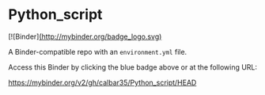 # Python_script
[![Binder][(http://mybinder.org/badge_logo.svg)]((https://mybinder.org/v2/gh/calbar35/Python_script/HEAD))

A Binder-compatible repo with an `environment.yml` file.

Access this Binder by clicking the blue badge above or at the following URL:

https://mybinder.org/v2/gh/calbar35/Python_script/HEAD
